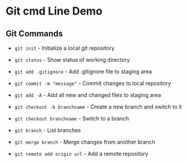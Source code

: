 # Git cmd Line Demo

## Git Commands

* `git init` - Initialize a local git repository

* `git status` - Show status of working directory

* `git add .gitignore` - Add .gitignore file to staging area

* `git commit -m "message"` - Commit changes to local repository

* `git add -A` - Add all new and changed files to staging area

* `git checkout -b branchname` - Create a new branch and switch to it

* `git checkout branchname` - Switch to a branch

* `git branch` - List branches

* `git merge branch` - Merge changes from another branch

* `git remote add origin url` - Add a remote repository